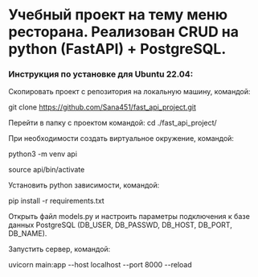# Учебный проект на тему меню ресторана. Реализован CRUD на python (FastAPI) + PostgreSQL.

### Инструкция по установке для Ubuntu 22.04:

Скопировать проект с репозитория на локальную машину, командой:

git clone https://github.com/Sana451/fast_api_project.git

Перейти в папку с проектом командой:
cd ./fast_api_project/

При необходимости создать виртуальное окружение, командой:

python3 -m venv api

source api/bin/activate

Установить python зависимости, командой:

pip install -r requirements.txt

Открыть файл models.py и настроить параметры подключения к базе данных PostgreSQL 
(DB_USER, DB_PASSWD, DB_HOST, DB_PORT, DB_NAME).

Запустить сервер, командой:

uvicorn main:app --host localhost --port 8000 --reload
